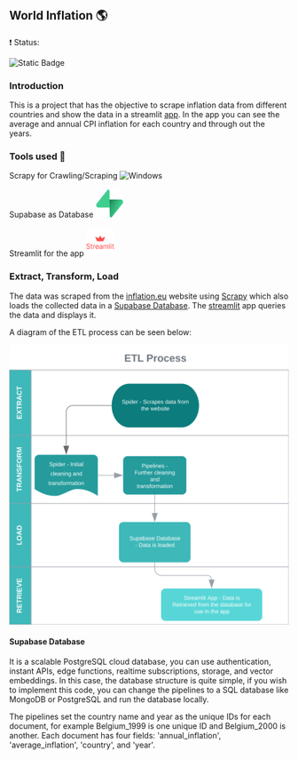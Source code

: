 ## World Inflation 🌎

❗ Status:

![Static Badge](https://img.shields.io/badge/App-Live-green)

### Introduction
This is a project that has the objective to scrape inflation data from different countries and show the data in a streamlit [app](https://worldinflation.streamlit.app/).
In the app you can see the average and annual CPI inflation for each country and through out the years.

### Tools used 🧰
<div id="tools" align="left">
  <span>Scrapy for Crawling/Scraping</span>
  <img src="https://scrapingant.com/blog/img/blog/scrapy-logo.png" title="Windows" alt="Windows" width="100" height="40"/>&nbsp;
  <br>
  <br>
  <span>Supabase as Database</span>
  <img src="https://github.com/devicons/devicon/blob/master/icons/supabase/supabase-original.svg" title="Supabase" alt="Supabase" width="50" height="50"/>&nbsp;
  <br>
  <br>
  <span>Streamlit for the app</span>
  <img src="https://github.com/devicons/devicon/blob/master/icons/streamlit/streamlit-plain-wordmark.svg" title="Streamlit" alt="Streamlit" width="50" height="50"/>&nbsp;
</div>


### Extract, Transform, Load
The data was scraped from the [inflation.eu](https://www.inflation.eu/en/) website using [Scrapy](https://scrapy.org/) which also loads the collected data in a [Supabase Database](https://supabase.com/). 
The [streamlit](https://streamlit.io/) app queries the data and displays it.

A diagram of the ETL process can be seen below:

![ETL Process](images/InflationETL.svg)


#### Supabase Database
It is a scalable PostgreSQL cloud database, you can use authentication, instant APIs, edge functions, realtime subscriptions, storage, and vector embeddings.
In this case, the database structure is quite simple, if you wish to implement this code, you can change the pipelines to a SQL database like MongoDB or PostgreSQL and run the database locally.

The pipelines set the country name and year as the unique IDs for each document, 
for example Belgium_1999 is one unique ID and Belgium_2000 is another. Each document has four fields: 'annual_inflation', 'average_inflation', 'country', and 'year'.
